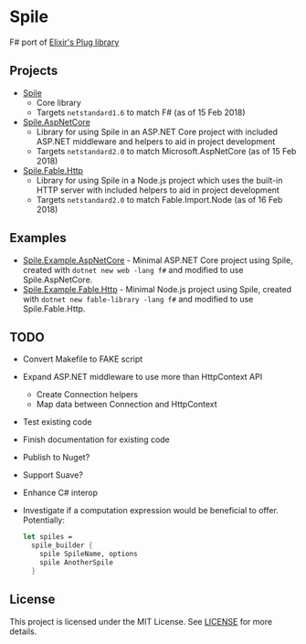# Spile

F# port of [Elixir's Plug library](https://github.com/elixir-lang/plug)

## Projects

- [Spile](src/Spile)
  - Core library
  - Targets `netstandard1.6` to match F# (as of 15 Feb 2018)
- [Spile.AspNetCore](src/Spile.AspNetCore)
  - Library for using Spile in an ASP.NET Core project with included ASP.NET middleware and helpers to aid in project development
  - Targets `netstandard2.0` to match Microsoft.AspNetCore (as of 15 Feb 2018)
- [Spile.Fable.Http](src/Spile.Fable.Http)
  - Library for using Spile in a Node.js project which uses the built-in HTTP server with included helpers to aid in project development
  - Targets `netstandard2.0` to match Fable.Import.Node (as of 16 Feb 2018)

## Examples

- [Spile.Example.AspNetCore](examples/Spile.Example.AspNetCore) - Minimal ASP.NET Core project using Spile, created with `dotnet new web -lang f#` and modified to use Spile.AspNetCore.
- [Spile.Example.Fable.Http](examples/Spile.Example.Fable.Http) - Minimal Node.js project using Spile, created with `dotnet new fable-library -lang f#` and modified to use Spile.Fable.Http.

## TODO

- Convert Makefile to FAKE script
- Expand ASP.NET middleware to use more than HttpContext API
  - Create Connection helpers
  - Map data between Connection and HttpContext
- Test existing code
- Finish documentation for existing code
- Publish to Nuget?
- Support Suave?
- Enhance C# interop
- Investigate if a computation expression would be beneficial to offer. Potentially:

  ```fsharp
  let spiles =
    spile_builder {
      spile SpileName, options
      spile AnotherSpile
    }
  ```

## License

This project is licensed under the MIT License. See [LICENSE](LICENSE) for more details.
